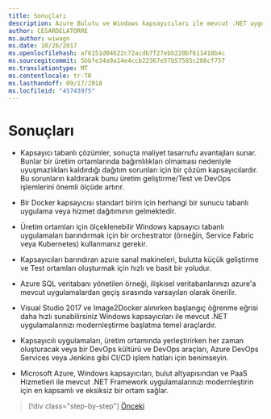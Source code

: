 ```yaml
---
title: Sonuçları
description: Azure Bulutu ve Windows kapsayıcıları ile mevcut .NET uygulamalarını modernleştirme | Sonuçları
author: CESARDELATORRE
ms.author: wiwagn
ms.date: 10/26/2017
ms.openlocfilehash: af6151d04622c72acdb7f27ebb220bf611418b4c
ms.sourcegitcommit: 5bbfe34a9a14e4ccb22367e57b57585c208cf757
ms.translationtype: MT
ms.contentlocale: tr-TR
ms.lasthandoff: 09/17/2018
ms.locfileid: "45743975"
---
```

# <a name="conclusions"></a>Sonuçları

- Kapsayıcı tabanlı çözümler, sonuçta maliyet tasarrufu avantajları sunar. Bunlar bir üretim ortamlarında bağımlılıkları olmaması nedeniyle uyuşmazlıkları kaldırdığı dağıtım sorunları için bir çözüm kapsayıcılardır. Bu sorunların kaldırarak bunu üretim geliştirme/Test ve DevOps işlemlerini önemli ölçüde artırır.

- Bir Docker kapsayıcısı standart birim için herhangi bir sunucu tabanlı uygulama veya hizmet dağıtımının gelmektedir.

- Üretim ortamları için ölçeklenebilir Windows kapsayıcı tabanlı uygulamaları barındırmak için bir orchestrator (örneğin, Service Fabric veya Kubernetes) kullanmanız gerekir.

- Kapsayıcıları barındıran azure sanal makineleri, bulutta küçük geliştirme ve Test ortamları oluşturmak için hızlı ve basit bir yoludur.

- Azure SQL veritabanı yönetilen örneği, ilişkisel veritabanlarınızı azure'a mevcut uygulamalardan geçiş sırasında varsayılan olarak önerilir.

- Visual Studio 2017 ve Image2Docker alınırken başlangıç öğrenme eğrisi daha hızlı sunabilirsiniz Windows kapsayıcıları ile mevcut .NET uygulamalarınızı modernleştirme başlatma temel araçlardır.

- Kapsayıcılı uygulamaları, üretim ortamında yerleştirirken her zaman oluşturacak veya bir DevOps kültürü ve DevOps araçları, Azure DevOps Services veya Jenkins gibi CI/CD işlem hatları için benimseyin.

- Microsoft Azure, Windows kapsayıcıları, bulut altyapısından ve PaaS Hizmetleri ile mevcut .NET Framework uygulamalarınızı modernleştirin için en kapsamlı ve eksiksiz bir ortam sağlar.

>[!div class="step-by-step"]
[Önceki](walkthroughs-technical-get-started-overview.md)